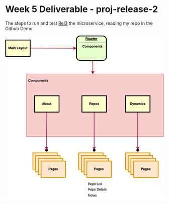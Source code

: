 # Week 5 Deliverable - proj-release-2

The steps to run and test [Rel3](Release3.md) the microservice, reading my repo in the Github Demo

![architecture](spa1.png)
